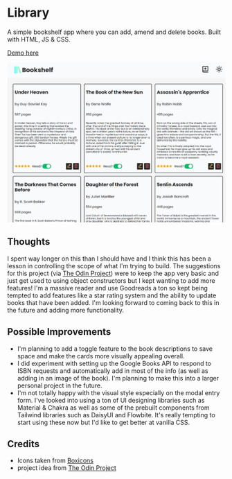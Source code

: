 # Library

A simple bookshelf app where you can add, amend and delete books. Built with HTML, JS & CSS.

[Demo here](https://casssb.github.io/library/)

![Image of live version](./img/Library.PNG)

## Thoughts
I spent way longer on this than I should have and I think this has been a lesson in controlling the scope of what I'm trying to build. The suggestions for this project (via [The Odin Project](https://www.theodinproject.com/lessons/node-path-javascript-library)) were to keep the app very basic and just get used to using object constructors but I kept wanting to add more features! I'm a massive reader and use Goodreads a ton so kept being tempted to add features like a star rating system and the ability to update books that have been added. I'm looking forward to coming back to this in the future and adding more functionality.

## Possible Improvements
* I'm planning to add a toggle feature to the book descriptions to save space and make the cards more visually appealing overall.
* I did experiment with setting up the Google Books API to respond to ISBN requests and automatically add in most of the info (as well as adding in an image of the book). I'm planning to make this into a larger personal project in the future.
* I'm not totally happy with the visual style especially on the modal entry form. I've looked into using a ton of UI designing libraries such as Material & Chakra as well as some of the prebuilt components from Tailwind libraries such as DaisyUI and Flowbite. It's really tempting to start using these now but I'd like to get better at vanilla CSS.


## Credits
* Icons taken from [Boxicons](https://boxicons.com/)
* project idea from [The Odin Project](https://www.theodinproject.com/lessons/node-path-javascript-library)


